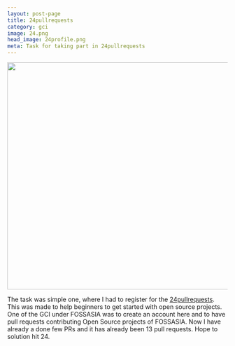 ```yaml
---
layout: post-page
title: 24pullrequests
category: gci
image: 24.png
head_image: 24profile.png
meta: Task for taking part in 24pullrequests
---
```


<div style="text-align: center;">
<img src="{{site.baseurl}}/img/{{page.head_image}}" width="630px" height="520px" />
</div>

The task was simple one, where I had to register for the <a href="http://24pullrequests.com">24pullrequests</a>. This was made to help beginners
to get started with open source projects. One of the GCI under FOSSASIA was to create
an account here and to have pull requests contributing Open Source projects of FOSSASIA.
Now I have already a done few PRs and it has already been 13 pull requests. Hope to solution hit 24.  
